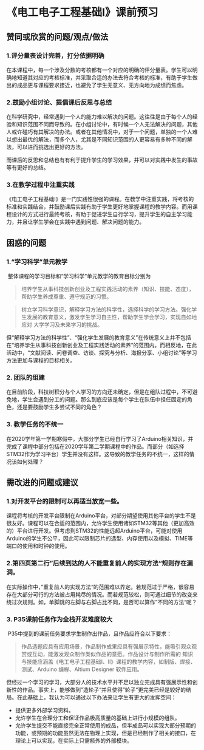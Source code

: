 # 《电工电子工程基础Ⅰ》课前预习

## 赞同或欣赏的问题/观点/做法
### 1.评分量表设计完善，打分依据明确

​		在本课程中，每一个涉及分数的考核都有一个对应的明确的评分量表。学生可以明确地知道其对应的考核标准，并采取合适的办法去符合考核的标准，有助于学生做出的成品更与课程要求接近，也避免了学生无意义、无方向地为成绩而焦虑。

### 2.鼓励小组讨论、提倡课后反思与总结

​		在科学研究中，经常遇到一个人的能力难以解决的问题。这往往是由于每个人的经验和知识范围不同而导致的。在小组讨论中，有时候一个人无法解决的问题，其他人或许碰巧有其解决的办法。或者在其他情况中，对于一个问题，单独的一个人难以想出最优的解法，而多个人，尤其是不同知识范围的人更容易有多种不同的解法，可以进而挑选出更好的方法。

​		而课后的反思和总结也有有利于提升学生的学习效果，并可以对实践中发生的事故等有更好的总结。

### 3.在教学过程中注重实践

​		《电工电子工程基础Ⅰ》是一门实践性很强的课程。在教学中注重实践，将考核的标准和实践结合，并鼓励课后实践有助于学生更好地掌握课程的教学内容。而用课程设计的方式进行最终考核，有助于促进学生自行学习，提升学生的自主学习能力，并且让学生学会在实践中遇到问题、解决问题的能力。



## 困惑的问题
### 1.“学习科学”单元教学

​		整体课程的学习目标和“学习科学”单元教学的教育目标分别为
>​		培养学生从事科技创新创业及工程实践活动的素养（知识、技能、态度），帮助学生养成尊重、遵守规范的习惯。

>​		树立学习科学意识，解释学习方法的科学性，选择科学的学习方法。强化学生发展的教育意义，激发学生学习自主性，帮助学生学会学习，实现自如地应对 大学学习及未来学习的挑战。

​		但“解释学习方法的科学性”、“强化学生发展的教育意义”在传统意义上并不包括在“培养学生从事科技创新创业及工程实践活动的素养”的范围内。而相反地，在此活动中，“文献阅读、问卷调查、访谈、探究与分析、海报分享、小组讨论”等学习方法更加与课程的目标相关。

### 2. 团队的组建

​		在目前阶段，科技树积分与个人学习的方向还未确定，但是在组队过程中，不可避免地，学生会遇到分工的问题。那么到底应该是每个学生在队伍中担任固定的角色，还是要鼓励学生多尝试不同的角色？

### 3. 教学任务的不统一

​		在2020学年第一学期寒假中，大部分学生已经自行学习了Arduino相关知识，并完成了课程中部分包括在2020学年第二学期课程中的作品。而部分（如选择STM32作为学习平台）学生并没有这样。这导致的教学任务的不统一，这样的情况该如何处理？




## 需改进的问题或建议
### 1.对开发平台的限制可以再适当放宽一些。
​		课程将考核的开发平台限制在Arduino平台，对部分期望使用其他平台的学生不是很友好。课程可以在合适的范围内，允许学生使用诸如STM32等其他（更加高效的）平台进行开发。但考虑到STM32的性能远超Arduino平台，可能对使用Arduino的学生不公平，因此可以限制芯片的选型、内存使用以及模拟、TIME等端口的使用和时钟的使用。

### 2.第四页第二行”后续到达的人不能重复前人的实现方法“规则存在漏洞。
​		在实际操作中，”重复前人的实现方法“的范围难以界定。若规范过于严格，很容易存在大部分可行的方法被占用耗尽的情况。而若规范较松，则可通过细节的改变来绕过次规则。如，单脚跳的左脚与右脚占比不同，是否可以算作”不同的方法“呢？

### 3. P35课前任务作为全栈开发难度较大

​		P35中提到的课前任务要求学生制作出作品，且作品应符合以下要求：

> ​		作品选题应具有应用场景，作品制作成果应具有强展示特性，能吸引观众观赏或互动，能激发观众制作类似作品的意愿。作品设计与制作所需的 知识与技能应涵盖《电工电子工程基础Ⅰ、Ⅱ》课程的教学内容，如制版、焊接、 测试、Arduino 编程、Altium Designer 软件应用。

​		但经过一个学习的学习，大部分人的技术水平并不足以独立完成具有强展示性和创新性的作品。事实上，能够做到”造轮子“并且使得”轮子“更完美已经是较好的结局。在此基础上，我认为可以通过以下办法来让学生有更大的发挥空间：

+ 提供更多外部学习资料。
+ 允许学生在合理分工和保证作品极高质量的基础上进行小规模的组队。
+ 允许学生提交不能直接完全正常使用的成品，但半成品可以实现大部分预期的功能，或预期的功能虽然无法在物理上实现，但是已经制作了相关的接口，在理论上可以实现，在实际上只需额外的外部模块。
